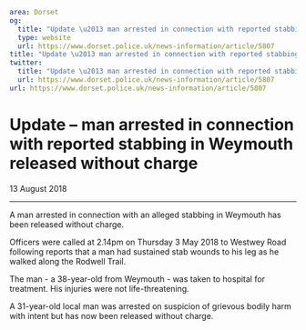 ```yaml
area: Dorset
og:
  title: "Update \u2013 man arrested in connection with reported stabbing in Weymouth released without charge"
  type: website
  url: https://www.dorset.police.uk/news-information/article/5807
title: "Update \u2013 man arrested in connection with reported stabbing in Weymouth released without charge |"
twitter:
  title: "Update \u2013 man arrested in connection with reported stabbing in Weymouth released without charge"
  url: https://www.dorset.police.uk/news-information/article/5807
url: https://www.dorset.police.uk/news-information/article/5807
```

# Update – man arrested in connection with reported stabbing in Weymouth released without charge

13 August 2018

* * *

A man arrested in connection with an alleged stabbing in Weymouth has been released without charge.

Officers were called at 2.14pm on Thursday 3 May 2018 to Westwey Road following reports that a man had sustained stab wounds to his leg as he walked along the Rodwell Trail.

The man - a 38-year-old from Weymouth - was taken to hospital for treatment. His injuries were not life-threatening.

A 31-year-old local man was arrested on suspicion of grievous bodily harm with intent but has now been released without charge.
